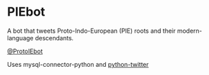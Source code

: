 # PIEbot

A bot that tweets Proto-Indo-European (PIE) roots and their modern-language descendants.

[@ProtoIEbot](https://twitter.com/ProtoIEbot)

Uses mysql-connector-python and [python-twitter](https://github.com/bear/python-twitter)